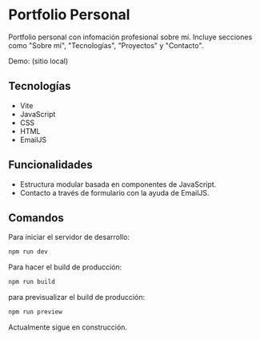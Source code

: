 # Portfolio Personal

Portfolio personal con infomación profesional sobre mí. Incluye secciones como "Sobre mí", "Tecnologías", "Proyectos" y "Contacto".

Demo: (sitio local)

## Tecnologías
- Vite
- JavaScript
- CSS
- HTML
- EmailJS
  
## Funcionalidades
- Estructura modular basada en componentes de JavaScript.
- Contacto a través de formulario con la ayuda de EmailJS. 

## Comandos
Para iniciar el servidor de desarrollo:
```bash
npm run dev
```

Para hacer el build de producción:
```bash
npm run build
```
para previsualizar el build de producción:
```bash
npm run preview
```

Actualmente sigue en construcción.
